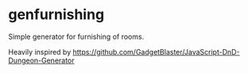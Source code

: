 # genfurnishing

Simple generator for furnishing of rooms.

Heavily inspired by https://github.com/GadgetBlaster/JavaScript-DnD-Dungeon-Generator